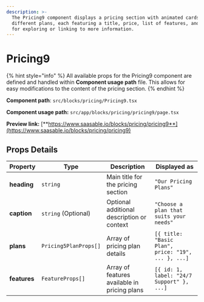```yaml
---
description: >-
  The Pricing9 component displays a pricing section with animated cards for
  different plans, each featuring a title, price, list of features, and buttons
  for exploring or linking to more information.
---
```


# Pricing9

{% hint style="info" %}
All available props for the Pricing9 component are defined and handled within **Component usage path** file. This allows for easy modifications to the content of the pricing section.
{% endhint %}

**Component path**: `src/blocks/pricing/Pricing9.tsx`

**Component usage path:**  `src/app/blocks/pricing/pricing9/page.tsx`

**Preview link:** [**https://www.saasable.io/blocks/pricing/pricing9**](https://www.saasable.io/blocks/pricing/pricing9)

## Props Details

| Property     | Type                  | Description                                  | Displayed as                                       |
| ------------ | --------------------- | -------------------------------------------- | -------------------------------------------------- |
| **heading**  | `string`              | Main title for the pricing section           | `"Our Pricing Plans"`                              |
| **caption**  | `string` (Optional)   | Optional additional description or context   | `"Choose a plan that suits your needs"`            |
| **plans**    | `Pricing5PlanProps[]` | Array of pricing plan details                | `[{ title: "Basic Plan", price: "19", ... }, ...]` |
| **features** | `FeatureProps[]`      | Array of features available in pricing plans | `[{ id: 1, label: "24/7 Support" }, ...]`          |
